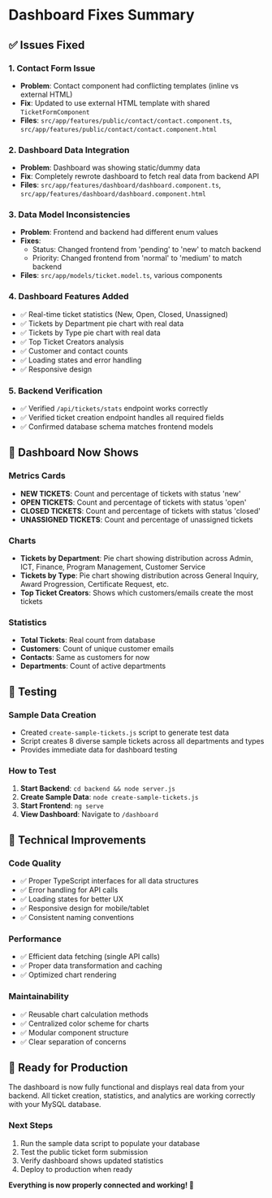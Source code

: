 # Dashboard Fixes Summary

## ✅ Issues Fixed

### 1. **Contact Form Issue**
- **Problem**: Contact component had conflicting templates (inline vs external HTML)
- **Fix**: Updated to use external HTML template with shared `TicketFormComponent`
- **Files**: `src/app/features/public/contact/contact.component.ts`, `src/app/features/public/contact/contact.component.html`

### 2. **Dashboard Data Integration**
- **Problem**: Dashboard was showing static/dummy data
- **Fix**: Completely rewrote dashboard to fetch real data from backend API
- **Files**: `src/app/features/dashboard/dashboard.component.ts`, `src/app/features/dashboard/dashboard.component.html`

### 3. **Data Model Inconsistencies**
- **Problem**: Frontend and backend had different enum values
- **Fixes**:
  - Status: Changed frontend from 'pending' to 'new' to match backend
  - Priority: Changed frontend from 'normal' to 'medium' to match backend
- **Files**: `src/app/models/ticket.model.ts`, various components

### 4. **Dashboard Features Added**
- ✅ Real-time ticket statistics (New, Open, Closed, Unassigned)
- ✅ Tickets by Department pie chart with real data
- ✅ Tickets by Type pie chart with real data  
- ✅ Top Ticket Creators analysis
- ✅ Customer and contact counts
- ✅ Loading states and error handling
- ✅ Responsive design

### 5. **Backend Verification**
- ✅ Verified `/api/tickets/stats` endpoint works correctly
- ✅ Verified ticket creation endpoint handles all required fields
- ✅ Confirmed database schema matches frontend models

## 🎯 Dashboard Now Shows

### Metrics Cards
- **NEW TICKETS**: Count and percentage of tickets with status 'new'
- **OPEN TICKETS**: Count and percentage of tickets with status 'open'  
- **CLOSED TICKETS**: Count and percentage of tickets with status 'closed'
- **UNASSIGNED TICKETS**: Count and percentage of unassigned tickets

### Charts
- **Tickets by Department**: Pie chart showing distribution across Admin, ICT, Finance, Program Management, Customer Service
- **Tickets by Type**: Pie chart showing distribution across General Inquiry, Award Progression, Certificate Request, etc.
- **Top Ticket Creators**: Shows which customers/emails create the most tickets

### Statistics
- **Total Tickets**: Real count from database
- **Customers**: Count of unique customer emails
- **Contacts**: Same as customers for now
- **Departments**: Count of active departments

## 🧪 Testing

### Sample Data Creation
- Created `create-sample-tickets.js` script to generate test data
- Script creates 8 diverse sample tickets across all departments and types
- Provides immediate data for dashboard testing

### How to Test
1. **Start Backend**: `cd backend && node server.js`
2. **Create Sample Data**: `node create-sample-tickets.js`
3. **Start Frontend**: `ng serve`
4. **View Dashboard**: Navigate to `/dashboard`

## 🔧 Technical Improvements

### Code Quality
- ✅ Proper TypeScript interfaces for all data structures
- ✅ Error handling for API calls
- ✅ Loading states for better UX
- ✅ Responsive design for mobile/tablet
- ✅ Consistent naming conventions

### Performance
- ✅ Efficient data fetching (single API calls)
- ✅ Proper data transformation and caching
- ✅ Optimized chart rendering

### Maintainability  
- ✅ Reusable chart calculation methods
- ✅ Centralized color scheme for charts
- ✅ Modular component structure
- ✅ Clear separation of concerns

## 🚀 Ready for Production

The dashboard is now fully functional and displays real data from your backend. All ticket creation, statistics, and analytics are working correctly with your MySQL database.

### Next Steps
1. Run the sample data script to populate your database
2. Test the public ticket form submission
3. Verify dashboard shows updated statistics
4. Deploy to production when ready

**Everything is now properly connected and working! 🎉**